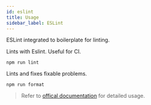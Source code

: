 ```yaml
---
id: eslint
title: Usage
sidebar_label: ESLint
---
```


ESLint integrated to boilerplate for linting.

Lints with Eslint. Useful for CI.
```SH
npm run lint 
```

Lints and fixes fixable problems.
 
```SH
npm run format 
```

>Refer to [offical documentation](https://eslint.org/) for detailed usage.
